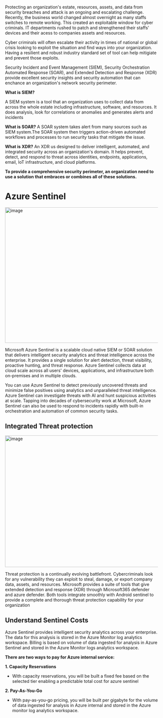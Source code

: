 Protecting an organization's estate, resources, assets, and data from security breaches and attack is an ongoing and escalating challenge. Recently, the business world changed almost overnight as many staffs switches to remote working. This created an exploitable window for cyber criminals. IT departments rushed to patch and strengthened their staffs' devices and their acess to companies assets and resources.


Cyber criminals will often escalate their activity in times of national or global crisis looking to exploit the situation and find ways into your organization. Having a resilient and robust industry standard set of tool can help mitigiate and prevent those exploits. 

Security Incident and Event Management (SIEM), Security Orchestration Automated Response (SOAR), and Extended Detection and Response (XDR) provide excellent security insights and security automation that can enchance an organization's network security perimeter.


**What is SIEM?**

A SIEM system is a tool that an organization uses to collect data from across the whole estate including infrastructure, software, and resources. It does analysis, look for correlations or anomalies and generates alerts and incidents 


**What is SOAR?**
A SOAR system takes alert from many sources such as SIEM system.The SOAR system then triggers action-driven automated workflows and processes to run security tasks that mitigate the issue.


**What is XDR?**
An XDR us designed to deliver intelligent, automated, and integrated security across an organization's domain. It helps prevent, detect, and respond to threat across identities, endpoints, applications, email, IoT infrastructure, and cloud platforms. 


**To provide a comprehensive security perimeter, an organization need to use a solution that embraces or combines all of these solutions.**



# Azure Sentinel

<img width="841" height="445" alt="image" src="https://github.com/user-attachments/assets/fc1c760f-2475-4190-aff4-fc606f00b3b1" />

Microsoft Azure Sentinel is a scalable cloud native SIEM or SOAR solution that delivers intelligent security analytics and threat intelligence across the enterprise.
It provides a single solution for alert detection, threat visibility, proactive hunting, and threat response. 
Azure Sentinel collects data at cloud scale across all users' devices, applications, and infrastructure both on-premises and in multiple clouds.

You can use Azure Sentinel to detect previously uncovered threats and minimize false positives using analytics and unparalleled threat intelligence. Azure Sentinel can investigate threats with AI and hunt suspicious activities at scale. Tapping into decades of cybersecurity work at Microsoft, Azure Sentinel can also be used to respond to incidents rapidly with built-in orchestration and automation of common security tasks.


## Integrated Threat protection

<img width="902" height="432" alt="image" src="https://github.com/user-attachments/assets/a895cfcc-7fe9-41d2-93fc-991e2ff8613b" />


Threat protection is a continually evolving battlefront. Cybercriminals look for any vulnerability they can exploit to steal, damage, or export company data, assets, and resources. Microsoft provides a suite of tools that give extended detection and response (XDR) through Microsoft365 defender and azure defender. Both tools integrate smoothly with Android sentinel to provide a complete and thorough threat protection capability for your organization



## Understand Sentinel Costs

Azure Sentinel provides intelligent security analytics across your enterprise. The data for this analysis is stored in the Azure Monitor log analytics workspace. Billing is based on volume of data ingested for analysis in Azure Sentinel and stored in the Azure Monitor logs analytics workspace.

**There are two ways to pay for Azure internal service:**

**1. Capacity Reservations**

- With capacity reservations, you will be built a fixed fee based on the selected tier enabling a predictable total cost for azure sentinel


**2. Pay-As-You-Go**
- With pay-as-you-go pricing, you will be built per gigabyte for the volume of data ingested for analysis in Azure internal and stored in the Azure monitor log analytics workspace.


